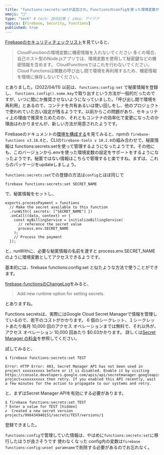 ```yaml
---
title: "functions:secrets:setが追加され、Functionsのconfigを使った環境変数が非推奨になった話"
emoji: "🤖"
type: "tech" # tech: 技術記事 / idea: アイデア
topics: [Firebase, Security, Functions]
published: true
---
```


[Firebaseのセキュリティチェックリスト](https://firebase.google.com/support/guides/security-checklist)を見ていると、


> CloudFunctionの環境変数に機密情報を入れないでください
>多くの場合、自己ホスト型のNode.jsアプリでは、環境変数を使用して秘密鍵などの機密情報を含めます。 CloudFunctionsではこれを行わないでください。 Cloud Functionsは関数の呼び出し間で環境を再利用するため、機密情報を環境に保存しないでください。

とありました。(2022/04/11)
以前は、`functions:config:set` で秘匿情報を登録し、 `functions.config().some.key`で取り出すという方法が一般的だったのですが、いつに間にか推奨させないようになっていました。「呼び出し間で環境を再利用」とあるので、コンテナを共有あるいは使い回しをし、他のプロジェクトで使われていた古い設定が残るようです。以前からこの問題があり、セキュリティ上の理由で推奨をためたのか、それともコンテナの効率化で変更になったのか理由はわかりませんが、新しい方法が用意されたようです。

Firebaseのドキュメントの[環境を構成する](https://firebase.google.com/docs/functions/config-env)を見てみると、npmの `firebase-functions v3.18.0`と、CLIの`firebase-tools v 10.2.0`の組み合わせで、秘匿情報は functions:secrets:setを使って管理するようになったようです。その他にも、このバージョンから.envを使った環境変数の設定をサポートをするようになったようです。秘匿ではない情報はこちらで管理すると楽ですね。まずは、これらのパッケージをupdateしましょう。


`functions:secrets:set`での登録の方法は`config`とほぼ同じで

```
firebase functions:secrets:set SECRET_NAME
```
で、秘匿情報をセットし、

```
exports.processPayment = functions
  // Make the secret available to this function
  .runWith({ secrets: ["SECRET_NAME"] })
  .onCall((data, context) => {
    const myBillingService = initializeBillingService(
      // reference the secret value
      process.env.SECRET_NAME
    );
    // Process the payment
  });
```
と、runWithに、必要な秘匿情報の名前を渡すと process.env.SECRET_NAME のように環境変数としてアクセスできるようです。

基本的には、firebase functions:config:set と似たような方法で使うことができます。

[firebase-functionsのChangeLog](https://github.com/firebase/firebase-functions/releases/tag/v3.18.0)をみると、

>Add new runtime option for setting secrets.

とありますね。


Functions secretsは、実際にはGoogle Cloud Secret Managerで情報を管理しているので、若干のコストがかかります。 6 個のシークレット、１シークレットあたり毎月 10,000 回のアクセス オペレーションまでは無料で、それ以外が、アクセス オペレーション 10,000 回あたり $0.03かかります。
詳しくは[Secret Manager の料金](https://cloud.google.com/secret-manager/pricing)を参照してください。

試してみると、
```
$ firebase functions:secrets:set TEST

Error: HTTP Error: 403, Secret Manager API has not been used in project xxxxxxxxxx before or it is disabled. Enable it by visiting https://console.developers.google.com/apis/api/secretmanager.googleapis.com/overview?project=xxxxxxxxxx then retry. If you enabled this API recently, wait a few minutes for the action to propagate to our systems and retry.
```
と、まずはSecret Manager APIを有効にする必要があります。

```
$ firebase functions:secrets:set TEST
? Enter a value for TEST [hidden]
✔  Created a new secret version projects/998434940151/secrets/TEST/versions/1
```
登録できました。


`functions:config`で管理していた情報は、やはめに`functions:secrets:set`に移行したほうが良さそうです
使わなくなった config内の変数は`firebase functions:config:unset paramname`で削除する必要があるのでお忘れなく。





